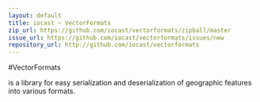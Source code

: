 ```yaml
---
layout: default
title: iocast ~ VectorFormats
zip_url: https://github.com/iocast/vectorformats/zipball/master
issue_url: https://github.com/iocast/vectorformats/issues/new
repository_url: http://github.com/iocast/vectorformats
---
```



#VectorFormats

is a library for easy serialization and deserialization of geographic features into various formats.